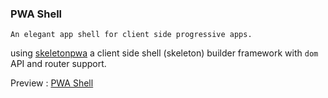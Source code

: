 ### PWA Shell

    An elegant app shell for client side progressive apps.


using [skeletonpwa](https://github.com/aregee/skeletonpwa) a client side shell (skeleton) builder framework with `dom` API and router support.

Preview : [PWA Shell](https://satyamyadav.github.io/pwa-shell)
